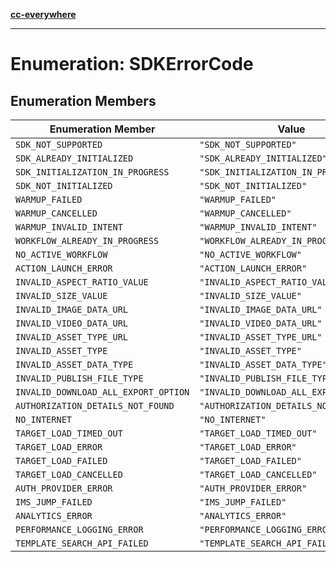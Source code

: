 [**cc-everywhere**](../../../../../index.md)

***

# Enumeration: SDKErrorCode

## Enumeration Members

| Enumeration Member | Value |
| ------ | ------ |
| <a id="sdk_not_supported"></a> `SDK_NOT_SUPPORTED` | `"SDK_NOT_SUPPORTED"` |
| <a id="sdk_already_initialized"></a> `SDK_ALREADY_INITIALIZED` | `"SDK_ALREADY_INITIALIZED"` |
| <a id="sdk_initialization_in_progress"></a> `SDK_INITIALIZATION_IN_PROGRESS` | `"SDK_INITIALIZATION_IN_PROGRESS"` |
| <a id="sdk_not_initialized"></a> `SDK_NOT_INITIALIZED` | `"SDK_NOT_INITIALIZED"` |
| <a id="warmup_failed"></a> `WARMUP_FAILED` | `"WARMUP_FAILED"` |
| <a id="warmup_cancelled"></a> `WARMUP_CANCELLED` | `"WARMUP_CANCELLED"` |
| <a id="warmup_invalid_intent"></a> `WARMUP_INVALID_INTENT` | `"WARMUP_INVALID_INTENT"` |
| <a id="workflow_already_in_progress"></a> `WORKFLOW_ALREADY_IN_PROGRESS` | `"WORKFLOW_ALREADY_IN_PROGRESS"` |
| <a id="no_active_workflow"></a> `NO_ACTIVE_WORKFLOW` | `"NO_ACTIVE_WORKFLOW"` |
| <a id="action_launch_error"></a> `ACTION_LAUNCH_ERROR` | `"ACTION_LAUNCH_ERROR"` |
| <a id="invalid_aspect_ratio_value"></a> `INVALID_ASPECT_RATIO_VALUE` | `"INVALID_ASPECT_RATIO_VALUE"` |
| <a id="invalid_size_value"></a> `INVALID_SIZE_VALUE` | `"INVALID_SIZE_VALUE"` |
| <a id="invalid_image_data_url"></a> `INVALID_IMAGE_DATA_URL` | `"INVALID_IMAGE_DATA_URL"` |
| <a id="invalid_video_data_url"></a> `INVALID_VIDEO_DATA_URL` | `"INVALID_VIDEO_DATA_URL"` |
| <a id="invalid_asset_type_url"></a> `INVALID_ASSET_TYPE_URL` | `"INVALID_ASSET_TYPE_URL"` |
| <a id="invalid_asset_type"></a> `INVALID_ASSET_TYPE` | `"INVALID_ASSET_TYPE"` |
| <a id="invalid_asset_data_type"></a> `INVALID_ASSET_DATA_TYPE` | `"INVALID_ASSET_DATA_TYPE"` |
| <a id="invalid_publish_file_type"></a> `INVALID_PUBLISH_FILE_TYPE` | `"INVALID_PUBLISH_FILE_TYPE"` |
| <a id="invalid_download_all_export_option"></a> `INVALID_DOWNLOAD_ALL_EXPORT_OPTION` | `"INVALID_DOWNLOAD_ALL_EXPORT_OPTION"` |
| <a id="authorization_details_not_found"></a> `AUTHORIZATION_DETAILS_NOT_FOUND` | `"AUTHORIZATION_DETAILS_NOT_FOUND"` |
| <a id="no_internet"></a> `NO_INTERNET` | `"NO_INTERNET"` |
| <a id="target_load_timed_out"></a> `TARGET_LOAD_TIMED_OUT` | `"TARGET_LOAD_TIMED_OUT"` |
| <a id="target_load_error"></a> `TARGET_LOAD_ERROR` | `"TARGET_LOAD_ERROR"` |
| <a id="target_load_failed"></a> `TARGET_LOAD_FAILED` | `"TARGET_LOAD_FAILED"` |
| <a id="target_load_cancelled"></a> `TARGET_LOAD_CANCELLED` | `"TARGET_LOAD_CANCELLED"` |
| <a id="auth_provider_error"></a> `AUTH_PROVIDER_ERROR` | `"AUTH_PROVIDER_ERROR"` |
| <a id="ims_jump_failed"></a> `IMS_JUMP_FAILED` | `"IMS_JUMP_FAILED"` |
| <a id="analytics_error"></a> `ANALYTICS_ERROR` | `"ANALYTICS_ERROR"` |
| <a id="performance_logging_error"></a> `PERFORMANCE_LOGGING_ERROR` | `"PERFORMANCE_LOGGING_ERROR"` |
| <a id="template_search_api_failed"></a> `TEMPLATE_SEARCH_API_FAILED` | `"TEMPLATE_SEARCH_API_FAILED"` |
